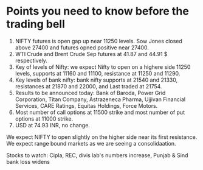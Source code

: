 # Points you need to know before the trading bell
1. NIFTY futures is open gap up near 11250 levels. Sow Jones closed above 27400 and futures opned positive near 27400.
2. WTI Crude and Brent Crude Sep futures at  41.87 and 44.91 $ respectively.
3. Key of levels of Nifty: we expect Nifty to open on a highere side 11250 levels, supports at 11160 and 11100, resistance at 11250 and 11290.
4. Key levels of bank nifty: bank nifty supports at 21540 and 21330, resistances at 21870 and 22000, and Last traded at 21754.
5. Results to be announced today: Bank of Baroda, Power Grid Corporation, Titan Company, Astrazeneca Pharma, Ujjivan Financial Services, CARE Ratings, Equitas Holdings, Force Motors.
6. Most number of call options at 11500 strike and most number of put options at 11000 strike.
7. USD at 74.93 INR, no change.

We expect NIFTY to open slightly on the higher side near its first resistance. We expect range bound markets as we are seeing a consolidaation. 

Stocks to watch: Cipla, REC, divis lab's numbers increase, Punjab & Sind bank loss widens
